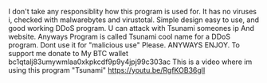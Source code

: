  I don't take any responsiblity how this program is used for.
 It has no viruses i, checked with malwarebytes and virustotal. 
 Simple design easy to use, and good working DDoS program.
 U can attack with Tsunami someones ip  And website.
 Anyways Program is called Tsunami cool name for a DDoS program.
 Dont use it for "malicious use" Please. ANYWAYS ENJOY.
      To support me donate to My BTC wallet bc1qtalj83umywmlaa0xkpkcdf9p9y4jpj99c303ac
 This is a video where im using this program "Tsunami" https://youtu.be/RgfKOB36glI
                             
                        
